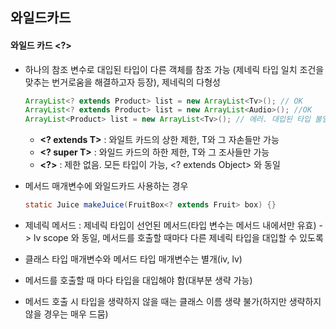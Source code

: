 ## 와일드카드
#### 와일드 카드 <?>
- 하나의 참조 변수로 대입된 타입이 다른 객체를 참조 가능 (제네릭 타입 일치 조건을 맞추는 번거로움을 해결하고자 등장), 제네릭의 다형성
  ```Java
  ArrayList<? extends Product> list = new ArrayList<Tv>(); // OK
  ArrayList<? extends Product> list = new ArrayList<Audio>(); //OK
  ArrayList<Product> list = new ArrayList<Tv>(); // 에러. 대입된 타입 불일치
  ```
  - **<? extends T>** : 와일트 카드의 상한 제한, T와 그 자손들만 가능
  - **<? super T>** : 와일드 카드의 하한 제한, T와 그 조사들만 가능
  - **<?>** : 제한 없음. 모든 타입이 가능, <? extends Object> 와 동일

- 메서드 매개변수에 와일드카드 사용하는 경우
  ```Java 
  static Juice makeJuice(FruitBox<? extends Fruit> box) {}
  ```
- 제네릭 메서드 : 제네릭 타입이 선언된 메서드(타입 변수는 메서드 내에서만 유효) -> lv scope 와 동일, 메서드를 호출할 때마다 다른 제네릭 타입을 대입할 수 있도록
- 클래스 타입 매개변수와 메서드 타입 매개변수는 별개(iv, lv)
- 메서드를 호출할 때 마다 타입을 대입해야 함(대부분 생략 가능)
- 메서드 호출 시 타입을 생략하지 않을 때는 클래스 이름 생략 불가(하지만 생략하지 않을 경우는 매우 드뭄)
